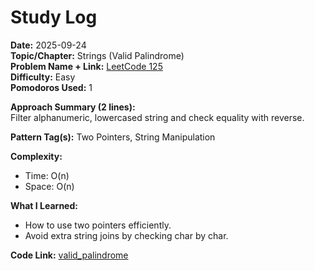# Study Log

**Date:** 2025-09-24  
**Topic/Chapter:** Strings (Valid Palindrome)  
**Problem Name + Link:** [LeetCode 125](https://leetcode.com/problems/valid-palindrome/description/?envType=problem-list-v2&envId=string)  
**Difficulty:** Easy  
**Pomodoros Used:** 1  

**Approach Summary (2 lines):**  
Filter alphanumeric, lowercased string and check equality with reverse.  

**Pattern Tag(s):** Two Pointers, String Manipulation  

**Complexity:**  
- Time: O(n)  
- Space: O(n)  

**What I Learned:**  
- How to use two pointers efficiently.  
- Avoid extra string joins by checking char by char.  

**Code Link:** [valid_palindrome](https://github.com/prudvimeher/dsa-practice/blob/main/leetcode/strings/lc125_valid_palindrome.py)
